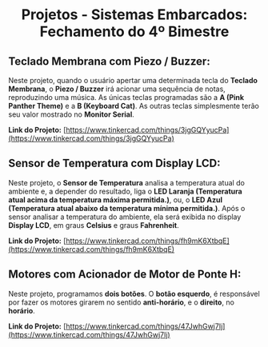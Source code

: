 <div align="center">

# Projetos - Sistemas Embarcados: Fechamento do 4º Bimestre

</div>

<div align="left">

## Teclado Membrana com Piezo / Buzzer:

Neste projeto, quando o usuário apertar uma determinada tecla do **Teclado Membrana**, o **Piezo / Buzzer** irá acionar uma sequência de notas, reproduzindo uma música. As únicas teclas programadas são a **A (Pink Panther Theme)** e a **B (Keyboard Cat)**. As outras teclas simplesmente terão seu valor mostrado no **Monitor Serial**.

**Link do Projeto:** [https://www.tinkercad.com/things/3jgGQYyucPa](https://www.tinkercad.com/things/3jgGQYyucPa)

## Sensor de Temperatura com Display LCD:

Neste projeto, o **Sensor de Temperatura** analisa a temperatura atual do ambiente e, a depender do resultado, liga o **LED Laranja (Temperatura atual acima da temperatura máxima permitida.)**, ou, o **LED Azul (Temperatura atual abaixo da temperatura mínima permitida.)**. Após o sensor analisar a temperatura do ambiente, ela será exibida no display **Display LCD**, em graus **Celsius** e graus **Fahrenheit**.

**Link do Projeto:** [https://www.tinkercad.com/things/fh9mK6XtbqE](https://www.tinkercad.com/things/fh9mK6XtbqE)

## Motores com Acionador de Motor de Ponte H:

Neste projeto, programamos **dois botões**. O **botão esquerdo**, é responsável por fazer os motores girarem no sentido **anti-horário**, e o **direito**, no **horário**.

**Link do Projeto:** [https://www.tinkercad.com/things/47JwhGwj7Ij](https://www.tinkercad.com/things/47JwhGwj7Ij)

</div>
